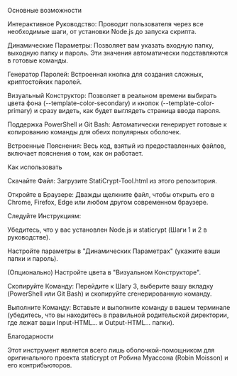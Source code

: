 Основные возможности

Интерактивное Руководство: Проводит пользователя через все необходимые шаги, от установки Node.js до запуска скрипта.

Динамические Параметры: Позволяет вам указать входную папку, выходную папку и пароль. Эти значения автоматически подставляются в готовые команды.

Генератор Паролей: Встроенная кнопка для создания сложных, криптостойких паролей.

Визуальный Конструктор: Позволяет в реальном времени выбирать цвета фона (--template-color-secondary) и кнопок (--template-color-primary) и сразу видеть, как будет выглядеть страница ввода пароля.

Поддержка PowerShell и Git Bash: Автоматически генерирует готовые к копированию команды для обеих популярных оболочек.

Встроенные Пояснения: Весь код, взятый из предоставленных файлов, включает пояснения о том, как он работает.

Как использовать

Скачайте Файл: Загрузите StatiCrypt-Tool.html из этого репозитория.

Откройте в Браузере: Дважды щелкните файл, чтобы открыть его в Chrome, Firefox, Edge или любом другом современном браузере.

Следуйте Инструкциям:

Убедитесь, что у вас установлен Node.js и staticrypt (Шаги 1 и 2 в руководстве).

Настройте параметры в "Динамических Параметрах" (укажите ваши папки и пароль).

(Опционально) Настройте цвета в "Визуальном Конструкторе".

Скопируйте Команду: Перейдите к Шагу 3, выберите вашу вкладку (PowerShell или Git Bash) и скопируйте сгенерированную команду.

Выполните Команду: Вставьте и выполните команду в вашем терминале (убедитесь, что вы находитесь в правильной родительской директории, где лежат ваши Input-HTML... и Output-HTML... папки).

Благодарности

Этот инструмент является всего лишь оболочкой-помощником для оригинального проекта staticrypt от Робина Муассона (Robin Moisson) и его контрибьюторов.
